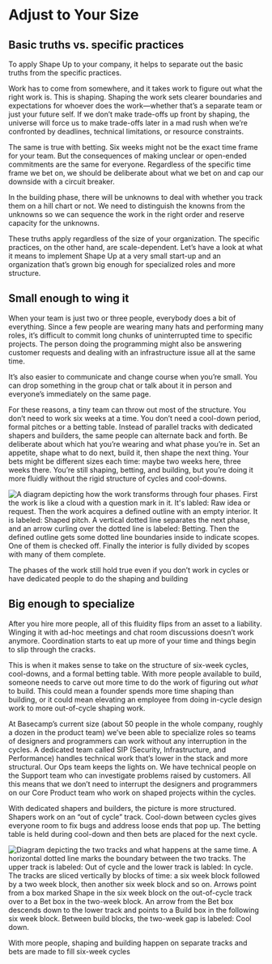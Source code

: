 # Adjust to Your Size

## Basic truths vs. specific practices

To apply Shape Up to your company, it helps to separate out the basic truths from the specific practices.

Work has to come from somewhere, and it takes work to figure out what the right work is. This is shaping. Shaping the work sets clearer boundaries and expectations for whoever does the work—whether that’s a separate team or just your future self. If we don’t make trade-offs up front by shaping, the universe will force us to make trade-offs later in a mad rush when we’re confronted by deadlines, technical limitations, or resource constraints.

The same is true with betting. Six weeks might not be the exact time frame for your team. But the consequences of making unclear or open-ended commitments are the same for everyone. Regardless of the specific time frame we bet on, we should be deliberate about what we bet on and cap our downside with a circuit breaker.

In the building phase, there will be unknowns to deal with whether you track them on a hill chart or not. We need to distinguish the knowns from the unknowns so we can sequence the work in the right order and reserve capacity for the unknowns.

These truths apply regardless of the size of your organization. The specific practices, on the other hand, are scale-dependent. Let’s have a look at what it means to implement Shape Up at a very small start-up and an organization that’s grown big enough for specialized roles and more structure.

## Small enough to wing it

When your team is just two or three people, everybody does a bit of everything. Since a few people are wearing many hats and performing many roles, it’s difficult to commit long chunks of uninterrupted time to specific projects. The person doing the programming might also be answering customer requests and dealing with an infrastructure issue all at the same time.

It’s also easier to communicate and change course when you’re small. You can drop something in the group chat or talk about it in person and everyone’s immediately on the same page.

For these reasons, a tiny team can throw out most of the structure. You don’t need to work six weeks at a time. You don’t need a cool-down period, formal pitches or a betting table. Instead of parallel tracks with dedicated shapers and builders, the same people can alternate back and forth. Be deliberate about which hat you’re wearing and what phase you’re in. Set an appetite, shape what to do next, build it, then shape the next thing. Your bets might be different sizes each time: maybe two weeks here, three weeks there. You’re still shaping, betting, and building, but you’re doing it more fluidly without the rigid structure of cycles and cool-downs.

![A diagram depicting how the work transforms through four phases. First the work is like a cloud with a question mark in it. It's labled: Raw idea or request. Then the work acquires a defined outline with an empty interior. It is labeled: Shaped pitch. A vertical dotted line separates the next phase, and an arrow curling over the dotted line is labeled: Betting. Then the defined outline gets some dotted line boundaries inside to indicate scopes. One of them is checked off. Finally the interior is fully divided by scopes with many of them complete.](/assets/phases_of_work.png)

The phases of the work still hold true even if you don’t work in cycles or have dedicated people to do the shaping and building

## Big enough to specialize

After you hire more people, all of this fluidity flips from an asset to a liability. Winging it with ad-hoc meetings and chat room discussions doesn’t work anymore. Coordination starts to eat up more of your time and things begin to slip through the cracks.

This is when it makes sense to take on the structure of six-week cycles, cool-downs, and a formal betting table. With more people available to build, someone needs to carve out more time to do the work of figuring out _what_ to build. This could mean a founder spends more time shaping than building, or it could mean elevating an employee from doing in-cycle design work to more out-of-cycle shaping work.

At Basecamp’s current size (about 50 people in the whole company, roughly a dozen in the product team) we’ve been able to specialize roles so teams of designers and programmers can work without any interruption in the cycles. A dedicated team called SIP (Security, Infrastructure, and Performance) handles technical work that’s lower in the stack and more structural. Our Ops team keeps the lights on. We have technical people on the Support team who can investigate problems raised by customers. All this means that we don’t need to interrupt the designers and programmers on our Core Product team who work on shaped projects within the cycles.

With dedicated shapers and builders, the picture is more structured. Shapers work on an “out of cycle” track. Cool-down between cycles gives everyone room to fix bugs and address loose ends that pop up. The betting table is held during cool-down and then bets are placed for the next cycle.

![Diagram depicting the two tracks and what happens at the same time. A horizontal dotted line marks the boundary between the two tracks. The upper track is labeled: Out of cycle and the lower track is labled: In cycle. The tracks are sliced vertically by blocks of time: a six week block followed by a two week block, then another six week block and so on. Arrows point from a box marked Shape in the six week block on the out-of-cycle track over to a Bet box in the two-week block. An arrow from the Bet box descends down to the lower track and points to a Build box in the following six week block. Between build blocks, the two-week gap is labeled: Cool down.](/assets/two_tracks.png)

With more people, shaping and building happen on separate tracks and bets are made to fill six-week cycles
